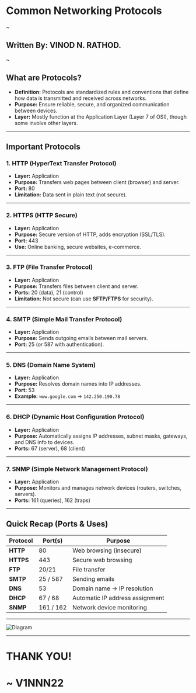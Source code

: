 # Common Networking Protocols  
~
## Written By: VINOD N. RATHOD.  
~

## What are Protocols?  
- **Definition:** Protocols are standardized rules and conventions that define how data is transmitted and received across networks.  
- **Purpose:** Ensure reliable, secure, and organized communication between devices.  
- **Layer:** Mostly function at the Application Layer (Layer 7 of OSI), though some involve other layers.  

---

## Important Protocols  

### 1. HTTP (HyperText Transfer Protocol)  
- **Layer:** Application  
- **Purpose:** Transfers web pages between client (browser) and server.  
- **Port:** 80  
- **Limitation:** Data sent in plain text (not secure).  

---

### 2. HTTPS (HTTP Secure)  
- **Layer:** Application  
- **Purpose:** Secure version of HTTP, adds encryption (SSL/TLS).  
- **Port:** 443  
- **Use:** Online banking, secure websites, e-commerce.  

---

### 3. FTP (File Transfer Protocol)  
- **Layer:** Application  
- **Purpose:** Transfers files between client and server.  
- **Ports:** 20 (data), 21 (control)  
- **Limitation:** Not secure (can use **SFTP/FTPS** for security).  

---

### 4. SMTP (Simple Mail Transfer Protocol)  
- **Layer:** Application  
- **Purpose:** Sends outgoing emails between mail servers.  
- **Port:** 25 (or 587 with authentication).  

---

### 5. DNS (Domain Name System)  
- **Layer:** Application  
- **Purpose:** Resolves domain names into IP addresses.  
- **Port:** 53  
- **Example:** `www.google.com` → `142.250.190.78`  

---

### 6. DHCP (Dynamic Host Configuration Protocol)  
- **Layer:** Application  
- **Purpose:** Automatically assigns IP addresses, subnet masks, gateways, and DNS info to devices.  
- **Ports:** 67 (server), 68 (client)  

---

### 7. SNMP (Simple Network Management Protocol)  
- **Layer:** Application  
- **Purpose:** Monitors and manages network devices (routers, switches, servers).  
- **Ports:** 161 (queries), 162 (traps)  

---

## Quick Recap (Ports & Uses)  

| Protocol | Port(s)   | Purpose |
|----------|-----------|---------|
| **HTTP** | 80        | Web browsing (insecure) |
| **HTTPS** | 443      | Secure web browsing |
| **FTP**  | 20/21     | File transfer |
| **SMTP** | 25 / 587  | Sending emails |
| **DNS**  | 53        | Domain name → IP resolution |
| **DHCP** | 67 / 68   | Automatic IP address assignment |
| **SNMP** | 161 / 162 | Network device monitoring |

---

![Diagram](Assets/protocols.png)  

---

# THANK YOU!  
# ~ **V1NNN22**  

